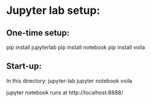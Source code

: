 # Jupyter lab setup:
## One-time setup:
pip install jupyterlab
pip install notebook
pip install voila

## Start-up:
In this directory:
jupyter-lab
jupyter notebook
voila 

jupyter notebook runs at http://localhost:8888/
